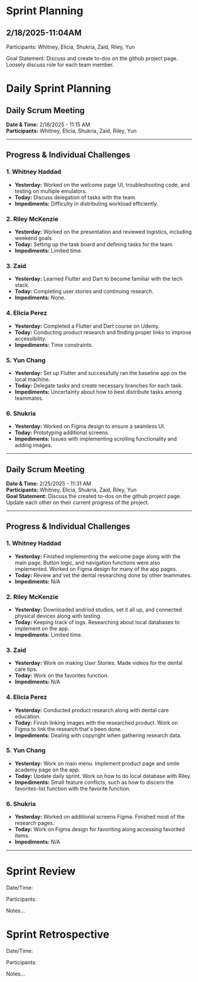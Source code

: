 # Sprint Planning

## 2/18/2025-11:04AM

Participants: Whitney, Elicia, Shukria, Zaid, Riley, Yun

Goal Statement:  Discuss and create to-dos on the github project page. Loosely discuss role for each team member. 

# **Daily Sprint Planning**

## **Daily Scrum Meeting**
**Date & Time:** 2/18/2025 - 11:15 AM  
**Participants:** Whitney, Elicia, Shukria, Zaid, Riley, Yun  

---

## **Progress & Individual Challenges**

### **1. Whitney Haddad**
- **Yesterday:** Worked on the welcome page UI, troubleshooting code, and testing on multiple emulators.  
- **Today:** Discuss delegation of tasks with the team.  
- **Impediments:** Difficulty in distributing workload efficiently.  

### **2. Riley McKenzie**
- **Yesterday:** Worked on the presentation and reviewed logistics, including weekend goals.  
- **Today:** Setting up the task board and defining tasks for the team.  
- **Impediments:** Limited time.  

### **3. Zaid**
- **Yesterday:** Learned Flutter and Dart to become familiar with the tech stack.  
- **Today:** Completing user stories and continuing research.  
- **Impediments:** None.  

### **4. Elicia Perez**
- **Yesterday:** Completed a Flutter and Dart course on Udemy.  
- **Today:** Conducting product research and finding proper links to improve accessibility.  
- **Impediments:** Time constraints.  

### **5. Yun Chang**
- **Yesterday:** Set up Flutter and successfully ran the baseline app on the local machine.  
- **Today:** Delegate tasks and create necessary branches for each task.  
- **Impediments:** Uncertainty about how to best distribute tasks among teammates.  

### **6. Shukria**
- **Yesterday:** Worked on Figma design to ensure a seamless UI.  
- **Today:** Prototyping additional screens.  
- **Impediments:** Issues with implementing scrolling functionality and adding images.  

---

## **Daily Scrum Meeting**
**Date & Time:** 2/25/2025 - 11:31 AM  
**Participants:** Whitney, Elicia, Shukria, Zaid, Riley, Yun  
**Goal Statement:**  Discuss the created to-dos on the github project page. Update each other on their current progress of the project.

---

## **Progress & Individual Challenges**

### **1. Whitney Haddad**
- **Yesterday:** Finished implementing the welcome page along with the main page. Button logic, and navigation functions were also implemented. Worked on Figma design for many of the app pages. 
- **Today:** Review and vet the dental researching done by other teammates. 
- **Impediments:** N/A

### **2. Riley McKenzie**
- **Yesterday:** Downloaded andriod studios, set it all up, and connected physical devices along with testing. 
- **Today:** Keeping track of logs. Researching about local databases to implement on the app.
- **Impediments:** Limited time.

### **3. Zaid**
- **Yesterday:** Work on making User Stories. Made videos for the dental care tips.
- **Today:** Work on the favorites function. 
- **Impediments:** N/A

### **4. Elicia Perez**
- **Yesterday:** Conducted product research along with dental care education.
- **Today:** Finish linking images with the researched product. Work on Figma to link the research that's been done. 
- **Impediments:** Dealing with copyright when gathering research data.
  
### **5. Yun Chang**
- **Yesterday:** Work on main menu. Implement product page and smile academy page on the app.
- **Today:** Update daily sprint. Work on how to do local database with Riley.  
- **Impediments:** Small feature conflicts, such as how to discern the favorites-list function with the favorite function.  

### **6. Shukria**
- **Yesterday:** Worked on additional screens Figma. Finished most of the research pages.
- **Today:** Work on Figma design for favoriting along accessing favorited items.
- **Impediments:** N/A

---


# Sprint Review

Date/Time: 

Participants: 

Notes...

# Sprint Retrospective

Date/Time: 

Participants: 

Notes...
